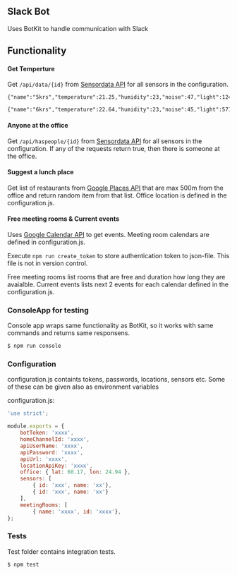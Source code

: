 Slack Bot
------------------------------

Uses BotKit to handle communication with Slack

## Functionality

#### Get Temperture

Get `/api/data/{id}` from [Sensordata API](https://github.com/ttu/sensordata-node-restapi) for all sensors in the configuration.

```
{"name":"5krs","temperature":21.25,"humidity":23,"noise":47,"light":124}

{"name":"6krs","temperature":22.64,"humidity":23,"noise":45,"light":571}
``` 
#### Anyone at the office

Get `/api/haspeople/{id}` from [Sensordata API](https://github.com/ttu/sensordata-node-restapi) for all sensors in the configuration. If any of the requests return true, then there is someone at the office.

#### Suggest a lunch place 

Get list of restaurants from [Google Places API](https://developers.google.com/places/web-service/search) that are max 500m from the office and return random item from that list. Office location is defined in the configuration.js. 

#### Free meeting rooms & Current events

Uses [Google Calendar API](https://developers.google.com/google-apps/calendar/quickstart/nodejs) to get events. Meeting room calendars are defined in configuration.js.

Execute `npm run create_token` to store authentication token to json-file. This file is not in version control.

Free meeting rooms list rooms that are free and duration how long they are avaialble. Current events lists next 2 events for each calendar defined in the configuration.js.

### ConsoleApp for testing

Console app wraps same functionality as BotKit, so it works with same commands and returns same responsens.

```sh
$ npm run console
```

### Configuration

configuration.js containts tokens, passwords, locations, sensors etc. Some of these can be given also as environment variables

configuration.js:
```js
'use strict';

module.exports = {
    botToken: 'xxxx',
    homeChannelId: 'xxxx',
    apiUserName: 'xxxx',
    apiPassword: 'xxxx',
    apiUrl: 'xxxx',
    locationApiKey: 'xxxx',
    office: { lat: 60.17, lon: 24.94 },
    sensors: [ 
        { id: 'xxx', name: 'xx'},
        { id: 'xxx', name: 'xx'}        
    ],
    meetingRooms: [
        { name: 'xxxx', id: 'xxxx'},
};
```

### Tests

Test folder contains integration tests.

```sh
$ npm test
```